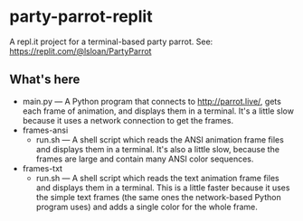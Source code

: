 # party-parrot-replit

A repl.it project for a terminal-based party parrot.  See: https://replit.com/@lsloan/PartyParrot

## What's here

* main.py — A Python program that connects to http://parrot.live/, gets each frame of animation, and displays them in a terminal.  It's a little slow because it uses a network connection to get the frames.
* frames-ansi
  * run.sh — A shell script which reads the ANSI animation frame files and displays them in a terminal.  It's also a little slow, because the frames are large and contain many ANSI color sequences.
* frames-txt
  * run.sh — A shell script which reads the text animation frame files and displays them in a terminal.  This is a little faster because it uses the simple text frames (the same ones the network-based Python program uses) and adds a single color for the whole frame.
  
